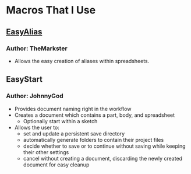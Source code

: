 # Macros That I Use
## [EasyAlias](https://wiki.freecad.org/Macro_EasyAlias)
### Author: TheMarkster
- Allows the easy creation of aliases within spreadsheets.
## EasyStart
### Author: JohnnyGod
- Provides document naming right in the workflow
- Creates a document which contains a part, body, and spreadsheet
  - Optionally start within a sketch
- Allows the user to:
  - set and update a persistent save directory
  - automatically generate folders to contain their project files
  - decide whether to save or to continue without saving while keeping their other settings
  - cancel without creating a document, discarding the newly created document for easy cleanup
